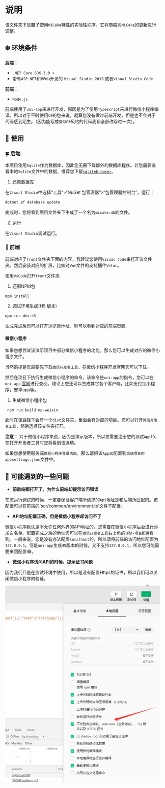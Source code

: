 # 说明

该文件夹下放置了使用`MiCake`特性的实验性程序，它将随每次`MiCake`的更新进行调整。

## ❄️ 环境条件

**后端：**

+ `.NET Core SDK 3.0 +`
+ 带有`ASP.NET`和Web开发的 `Visual Studio 2019` 或者`Visual Studio Code`

**前端：**

+ `Node.js`

前端使用了`uni-app`来进行开发，原因是为了使用`Typescript`来进行微信小程序编译。所以对于平时使用`C#`的您来说，就算您没有做过前端开发，但是也不会对于代码感到陌生。（因为能写成`类似C#`风格的代码我都全部改写过一次）。

## 🌼 使用

### 🍀 后端

本项目使用`Sqlite`作为数据库，因此您无需下载额外的数据库程序。若您需要查看本地`Sqlite`文件中的数据，推荐您下载[`sqlitebrowser`](https://github.com/sqlitebrowser/sqlitebrowser)。

1. 还原数据库

在`Visual Studio`中选择“工具”>“NuGet 包管理器”>“包管理器控制台”，运行：

```powershell
dotnet ef database update
```

完成时，您将看到项目文件夹下生成了一个名为`micake.db`的文件。

2. 运行

在`Visual Studio`调试运行。

### 🌱 前端

前端对应了`front`文件夹下面的内容，我建议您使用`Visual Code`来打开该文件夹。然后安装对应的扩展，比如对`Vue`文件的支持插件`Vetur`。

使用`VsCode`打开`front`文件夹:

1. 还原NPM包

```powershell
npm install
```

2. 调试环境生成(H5 版本)

```powershell
npm run dev:h5
```

生成完成后您可以打开浏览器地址，则可以看到对应的前端页面。

#### 微信小程序

如果您想尝试该演示项目中部分微信小程序的功能，那么您可以生成对应的微信小程序文件。

当然前提是您需要先下载`微信开发者工具`，在微信小程序开发官网您可以下载。

然后在项目下执行生成微信小程序的命令，该命令是`uni-app`的指令，您可以在 `uni-app` [官网](https://uniapp.dcloud.io/)进行查阅。理论上您还可以生成其它各个客户端，比如支付宝小程序，安卓app等。

1. 生成微信小程序包

```powershell
 npm run build:mp-weixin
```

此时在该路径下会有一个`dist`文件夹，里面会有对应的项目。您可以打开`微信开发者工具`，然后选择该文件夹打开。

**注意：**
对于微信小程序来说，因为是演示版本，所以您需要注册您的测试`AppID`，在打开开发者工具时您将看到该选项。

如果您想使用服务端`微信小程序登录功能`，那么请把该`AppID`配置到`后端项目的appsettings.json`文件中。

## 🍂 可能遇到的一些问题

+ **前后端都打开了，为什么前端却提示访问错误**

在您运行调试的时候，一定要保证客户端所请求的`Api`地址是和后端所匹配的。该配置可以在前端的'scr/common/environment.ts'文件下配置。

+ **API地址配置正确，但是微信小程序却访问不了**

微信小程序默认是不允许任何外界的API地址的，您需要在微信小程序后台进行添加白名单。配置完成之后的地址您可以在`微信开发者工具`右上角的`详情-项目配置`看到。一般来说，您是没有办法配置`localhost`的，所以请将前端的访问地址配置为`127.0.0.1`。但是`uni-app`生成`H5`版本的时候，又不支持`127.0.0.1`，所以您可能需要来回配置😂。

+ **微信小程序访问API的时候，提示证书问题**
  
因为我们只是在测试环境中使用，所以是没有配置Https的证书，所以我们可以关闭微信小程序的验证。

  ![no-https](./Pics/wechat_nohttps.png)